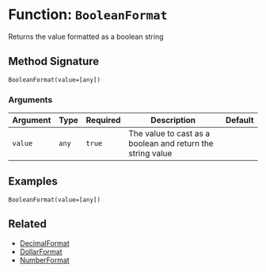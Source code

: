 [comment]: # (Note: This documentation is generated dynamically in the build process.  To modify the contents, change the javadoc on the _invoke method of the BIF class)

# Function: `BooleanFormat`

Returns the value formatted as a boolean string

## Method Signature
```
BooleanFormat(value=[any])
```
### Arguments

| Argument | Type | Required | Description | Default |
|----------|------|----------|-------------|---------|
| `value` | `any` | `true` | The value to cast as a boolean and return the string value |  |

## Examples

```
BooleanFormat(value=[any])
```

## Related
  * [DecimalFormat](./DecimalFormat.md)
  * [DollarFormat](./DollarFormat.md)
  * [NumberFormat](./NumberFormat.md)
